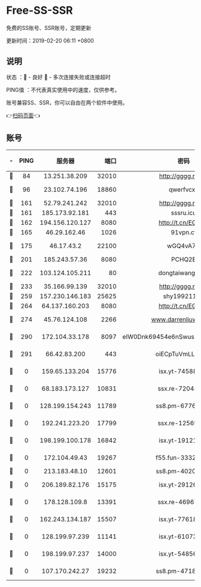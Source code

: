 # Free-SS-SSR

免费的SS账号、SSR账号，定期更新

更新时间：2019-02-20 06:11 +0800

## 说明

状态     ：🙂 - 良好 🙁 - 多次连接失败或连接超时

PING值   ：不代表真实使用中的速度，仅供参考。

账号兼容SS、SSR，你可以自由在两个软件中使用。

👉[扫码页面](https://liesauer.github.io/free-ss-ssr.github.io/)👈

## 账号

|-|PING|服务器|端口|密码|加密方式|区域|
|:----:|:----:|:-----:|-----:|:----:|:----:|:----:|
|🙂|84|13.251.38.209|32010|http://gggg.rocks|chacha20|SG|
|🙂|96|23.102.74.196|18860|qwerfvcxz|aes-256-gcm|JP|
|🙂|161|52.79.241.242|32010|http://gggg.rocks|chacha20|KR|
|🙂|161|185.173.92.181|443|sssru.icu|rc4-md5|RU|
|🙂|162|194.156.120.127|8080|http://t.cn/EGJIyrl|rc4-md5|RU|
|🙂|165|46.29.162.46|1026|91vpn.cf|rc4-md5|RU|
|🙂|175|46.17.43.2|22100|wGQ4vA7D|aes-256-gcm|RU|
|🙂|201|185.243.57.36|8080|PCHQ2E|rc4-md5|US|
|🙂|222|103.124.105.211|80|dongtaiwang.com|aes-256-cfb|US|
|🙂|233|35.166.99.139|32010|http://gggg.rocks|chacha20|US|
|🙂|259|157.230.146.183|25625|shy19921124|rc4-md5|US|
|🙂|264|64.137.160.203|8080|http://t.cn/EGJIyrl|rc4-md5|CA|
|🙂|274|45.76.124.108|2266|www.darrenliuwei.com|aes-256-cfb|AU|
|🙂|290|172.104.33.178|8097|eIW0Dnk69454e6nSwuspv9DmS201tQ0D|aes-256-cfb|SG|
|🙂|291|66.42.83.200|443|oiECpTuVmLLxk4Ts|aes-256-cfb|US|
|🙁|0|159.65.133.204|15776|isx.yt-74588926|aes-256-cfb|SG|
|🙁|0|68.183.173.127|10831|ssx.re-72043236|aes-256-cfb|US|
|🙁|0|128.199.154.243|11789|ss8.pm-67760833|aes-256-cfb|SG|
|🙁|0|192.241.223.20|17799|ssx.re-12569451|aes-256-cfb|US|
|🙁|0|198.199.100.178|16842|isx.yt-19121084|aes-256-cfb|US|
|🙁|0|172.104.49.43|19267|f55.fun-33324216|aes-256-cfb|SG|
|🙁|0|213.183.48.10|12601|ss8.pm-40202630|rc4-md5|RU|
|🙁|0|206.189.82.176|15175|isx.yt-29126697|aes-256-cfb|SG|
|🙁|0|178.128.109.8|13391|ssx.re-46967706|aes-256-cfb|SG|
|🙁|0|162.243.134.187|15507|isx.yt-77618718|aes-256-cfb|US|
|🙁|0|128.199.97.239|11141|isx.yt-61073883|aes-256-cfb|SG|
|🙁|0|198.199.97.237|14000|isx.yt-54856932|aes-256-cfb|US|
|🙁|0|107.170.242.27|19232|ss8.pm-47184551|aes-256-cfb|US|
